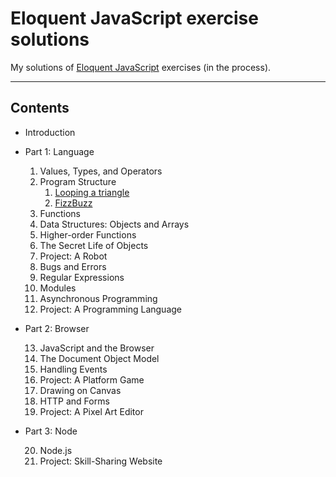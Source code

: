 # Eloquent JavaScript exercise solutions

My solutions of [Eloquent JavaScript](https://eloquentjavascript.net/index.html) exercises (in the process).

---

## Contents

- Introduction
- Part 1: Language

  1. Values, Types, and Operators
  2. Program Structure
     1. [Looping a triangle](02_program_structure/looping_a_triangle.js)
     2. [FizzBuzz](02_program_structure/fizzbuzz.js)
  3. Functions
  4. Data Structures: Objects and Arrays
  5. Higher-order Functions
  6. The Secret Life of Objects
  7. Project: A Robot
  8. Bugs and Errors
  9. Regular Expressions
  10. Modules
  11. Asynchronous Programming
  12. Project: A Programming Language

- Part 2: Browser

  13. JavaScript and the Browser
  14. The Document Object Model
  15. Handling Events
  16. Project: A Platform Game
  17. Drawing on Canvas
  18. HTTP and Forms
  19. Project: A Pixel Art Editor

- Part 3: Node

  20. Node.js
  21. Project: Skill-Sharing Website
